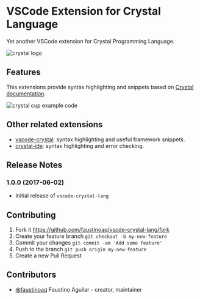 # VSCode Extension for Crystal Language

Yet another VSCode extension for Crystal Programming Language.

![crystal logo](https://raw.githubusercontent.com/faustinoaq/vscode-crystal-lang/master/images/icon.png)

## Features

This extensions provide syntax highlighting and snippets based on [Crystal documentation](https://crystal-lang.org/docs/).

![crystal cup example code](http://i.imgur.com/L1Xdm7A.png)

## Other related extensions

* [vscode-crystal](https://github.com/g3ortega/vscode-crystal): syntax highlighting and useful framework snippets.
* [crystal-ide](https://github.com/kofno/crystal-ide): syntax highlighting and error checking.

## Release Notes

### 1.0.0 (2017-06-02)

- Initial release of `vscode-crystal-lang`

## Contributing

1. Fork it https://github.com/faustinoaq/vscde-crystal-lang/fork
2. Create your feature branch `git checkout -b my-new-feature`
3. Commit your changes `git commit -am 'Add some feature'`
4. Push to the branch `git push origin my-new-feature`
5. Create a new Pull Request

## Contributors

- [@faustinoaq](https://github.com/faustinoaq) Faustino Aguilar - creator, maintainer
